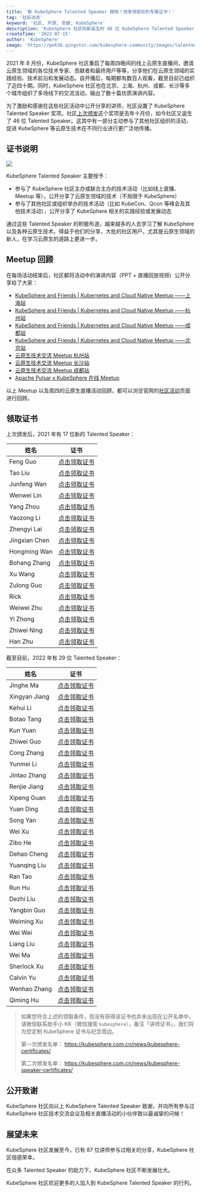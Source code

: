 ```yaml
---
title: '新 KubeSphere Talented Speaker 揭晓！快来领取你的专属证书！'
tag: '社区动态'
keyword: '社区, 开源, 贡献, KubeSphere'
description: 'KubeSphere 社区向新诞生的 46 位 KubeSphere Talented Speaker 致谢，欢迎更多的人加入到 KubeSphere Talented Speaker 的行列。'
createTime: '2022-07-15'
author: 'KubeSphere'
image: 'https://pek3b.qingstor.com/kubesphere-community/images/talented-speaker-cover-20220715.png'
---
```

2021 年 8 月份，KubeSphere 社区重启了每周四晚间的线上云原生直播间，邀请云原生领域的各位技术专家、贡献者和最终用户等等，分享他们在云原生领域的实践经验、技术前沿和发展动态。自开播后，每期都有数百人观看，截至目前已组织了近四十期。同时，KubeSphere 社区也在北京、上海、杭州、成都、长沙等多个城市组织了多场线下的交流活动，输出了数十篇优质演讲内容。

为了激励和感谢在这些社区活动中公开分享的讲师，社区设置了 KubeSphere Talented Speaker 奖项。社区[上次颁发](https://kubesphere.com.cn/news/kubesphere-speaker-certificates/)这个奖项是去年十月份，如今社区又诞生了 46 位 Talented Speaker。这其中有一部分主动参与了其他社区组织的活动，促进 KubeSphere 等云原生技术在不同行业进行更广泛地传播。

## 证书说明

![](https://pek3b.qingstor.com/kubesphere-community/images/certification-kubesphere-speaker.png)

KubeSphere Talented Speaker 主要授予：
- 参与了 KubeSphere 社区主办或联合主办的技术活动（比如线上直播、Meetup 等），公开分享了云原生领域的技术（不局限于 KubeSphere）
- 参与了其他社区或组织举办的技术活动（比如 KubeCon、Qcon 等峰会及其他技术活动），公开分享了 KubeSphere 相关的实践经验或发展动态

通过这些 Talented Speaker 的积极布道，越来越多的人去学习了解 KubeSphere 以及各种云原生技术。得益于他们的分享，大批的社区用户，尤其是云原生领域的新人，在学习云原生的道路上更进一步。

## Meetup 回顾

在每场活动结束后，社区都将活动中的演讲内容（PPT + 直播回放视频）公开分享给了大家：

- [KubeSphere and Friends | Kubernetes and Cloud Native Meetup ——上海站](https://kubesphere.com.cn/live/meetup-shanghai/)
- [KubeSphere and Friends | Kubernetes and Cloud Native Meetup ——杭州站](https://kubesphere.com.cn/live/meetup-hangzhou/)
- [KubeSphere and Friends | Kubernetes and Cloud Native Meetup ——成都站](https://kubesphere.com.cn/live/meetup-chengdu/)
- [KubeSphere and Friends | Kubernetes and Cloud Native Meetup ——北京站](https://kubesphere.com.cn/live/meetup-beijing/)
- [云原生技术交流 Meetup 杭州站](https://kubesphere.com.cn/live/meetup-hangzhou1023/)
- [云原生技术交流 Meetup 长沙站](https://kubesphere.com.cn/live/meetup-changsha-20220312/)
- [云原生技术交流 Meetup 成都站](https://kubesphere.com.cn/live/meetup-chengdu-20220514/)
- [Apache Pulsar x KubeSphere 在线 Meetup](https://kubesphere.com.cn/live/pulsar-kubesphere-meetup0625/)

以上 Meetup 以及周四的云原生直播活动回顾，都可以浏览官网的[社区活动](https://kubesphere.com.cn/live/)页面进行回顾。

## 领取证书

上次颁发后，2021 年有 17 位新的 Talented Speaker：

| 姓名 | 证书 | 
| -------- | -------- | 
| Feng Guo | [点击领取证书](https://pek3b.qingstor.com/kubesphere-community/images/speaker-guofeng.png)     | 
| Tao Liu |[点击领取证书](https://pek3b.qingstor.com/kubesphere-community/images/speaker-liutao.png) |
| Junfeng Wan|[点击领取证书](https://pek3b.qingstor.com/kubesphere-community/images/speaker-wanjunfeng.png) |
| Wenwei Lin|[点击领取证书](https://pek3b.qingstor.com/kubesphere-community/images/speaker-linwenwei.png) |
| Yang Zhou|[点击领取证书](https://pek3b.qingstor.com/kubesphere-community/images/speaker-zhouyang.png) |
| Yaozong Li|[点击领取证书](https://pek3b.qingstor.com/kubesphere-community/images/speaker-liyaozong.png) |
| Zhengyi Lai|[点击领取证书](https://pek3b.qingstor.com/kubesphere-community/images/speaker-laizhengyi.png) |
| Jingxian Chen|[点击领取证书](https://pek3b.qingstor.com/kubesphere-community/images/speaker-chenjingxian.png) |
| Hongming Wan|[点击领取证书](https://pek3b.qingstor.com/kubesphere-community/images/speaker-wanhongming.png) |
| Bohang Zhang|[点击领取证书](https://pek3b.qingstor.com/kubesphere-community/images/speaker-zhangbohang.png) |
| Xu Wang|[点击领取证书](https://pek3b.qingstor.com/kubesphere-community/images/speaker-wangxu.png) |
| Zulong Guo|[点击领取证书](https://pek3b.qingstor.com/kubesphere-community/images/speaker-guozulong.png) |
| Rick |[点击领取证书](https://pek3b.qingstor.com/kubesphere-community/images/speaker-Rick.png) |
| Weiwei Zhu|[点击领取证书](https://pek3b.qingstor.com/kubesphere-community/images/speaker-zhuweiwei.png) |
| Yi Zhong|[点击领取证书](https://pek3b.qingstor.com/kubesphere-community/images/speaker-zhongyi.png) |
| Zhiwei Ning|[点击领取证书](https://pek3b.qingstor.com/kubesphere-community/images/speaker-ningzhiwei.png) |
| Han Zhu|[点击领取证书](https://pek3b.qingstor.com/kubesphere-community/images/speaker-zhuhan.png) |


截至目前，2022 年有 29 位 Talented Speaker：

|姓名  | 证书 | 
| -------- | -------- | 
| Jinghe Ma    | [点击领取证书](https://pek3b.qingstor.com/kubesphere-community/images/speaker-majinghe.png)      | 
| Xingyan Jiang    | [点击领取证书](https://pek3b.qingstor.com/kubesphere-community/images/speaker-jiangxingyan.png)      | 
| Kehui Li   | [点击领取证书](https://pek3b.qingstor.com/kubesphere-community/images/speaker-likehui.png)      | 
| Botao Tang    | [点击领取证书](https://pek3b.qingstor.com/kubesphere-community/images/speaker-tangbotao.png)      | 
| Kun Yuan   | [点击领取证书](https://pek3b.qingstor.com/kubesphere-community/images/speaker-yuankun.png)     | 
| Zhiwei Guo    | [点击领取证书](https://pek3b.qingstor.com/kubesphere-community/images/speaker-guozhiwei.png)     | 
| Cong Zhang   | [点击领取证书](https://pek3b.qingstor.com/kubesphere-community/images/speaker-zhangcong.png)      | 
| Yunmei Li   | [点击领取证书](https://pek3b.qingstor.com/kubesphere-community/images/speaker-liyunmei.png)     | 
| Jintao Zhang    | [点击领取证书](https://pek3b.qingstor.com/kubesphere-community/images/speaker-zhangjintao.png)     | 
| Renjie Jiang    | [点击领取证书](https://pek3b.qingstor.com/kubesphere-community/images/speaker-jiangrenjie.png)      | 
| Xipeng Guan   | [点击领取证书](https://pek3b.qingstor.com/kubesphere-community/images/speaker-guanxipeng.png)      | 
| Yuan Ding   | [点击领取证书](https://pek3b.qingstor.com/kubesphere-community/images/speaker-dingyuan.png)     | 
| Song Yan    | [点击领取证书](https://pek3b.qingstor.com/kubesphere-community/images/speaker-yansong.png)      | 
| Wei Xu   | [点击领取证书](https://pek3b.qingstor.com/kubesphere-community/images/speaker-xuwei.png)      | 
| Zibo He    | [点击领取证书](https://pek3b.qingstor.com/kubesphere-community/images/speaker-hezibo.png)      | 
| Dehao Cheng    | [点击领取证书](https://pek3b.qingstor.com/kubesphere-community/images/speaker-chengdehao.png)     | 
| Yuanqing Liu    | [点击领取证书](https://pek3b.qingstor.com/kubesphere-community/images/speaker-liuyuanqing.png)     | 
| Ran Tao    | [点击领取证书](https://pek3b.qingstor.com/kubesphere-community/images/speaker-taoran.png)     | 
| Run Hu    | [点击领取证书](https://pek3b.qingstor.com/kubesphere-community/images/speaker-hurun.png)      | 
| Dezhi Liu    | [点击领取证书](https://pek3b.qingstor.com/kubesphere-community/images/speaker-liudezhi.png)     | 
| Yangbin Guo   | [点击领取证书](https://pek3b.qingstor.com/kubesphere-community/images/speaker-guoyangbin.png)     | 
| Weiming Xu    | [点击领取证书](https://pek3b.qingstor.com/kubesphere-community/images/speaker-xuweiming.png)      | 
| Wei Wei   | [点击领取证书](https://pek3b.qingstor.com/kubesphere-community/images/speaker-weiwei.png)     | 
| Liang Liu    | [点击领取证书](https://pek3b.qingstor.com/kubesphere-community/images/speaker-liuliang.png)     | 
| Wei Ma   | [点击领取证书](https://pek3b.qingstor.com/kubesphere-community/images/speaker-mawei.png)     | 
| Sherlock Xu    | [点击领取证书](https://pek3b.qingstor.com/kubesphere-community/images/speaker-xuwentao.png)     | 
| Calvin Yu    | [点击领取证书](https://pek3b.qingstor.com/kubesphere-community/images/speaker-yushuang.png)     | 
| Wenhao Zhang   | [点击领取证书](https://pek3b.qingstor.com/kubesphere-community/images/speaker-zhangwenhao.png)     | 
| Qiming Hu    | [点击领取证书](https://pek3b.qingstor.com/kubesphere-community/images/speaker-huqiming.png)      | 

> 如果您符合上述的领取条件，但没有获得该证书也并未出现在公开名单中，请微信联系助手小 KK（微信搜索 `kubesphere`），备注「讲师证书」，我们将为您定制 KubeSphere 证书与纪念周边。
>
> 第一次颁发名单： https://kubesphere.com.cn/news/kubesphere-certificates/
>
> 第二次颁发名单： https://kubesphere.com.cn/news/kubesphere-speaker-certificates/

## 公开致谢

KubeSphere 社区向以上 KubeSphere Talented Speaker 致谢，并向所有参与过 KubeSphere 社区技术交流会议及相关直播活动的小伙伴致以最诚挚的问候！

## 展望未来

KubeSphere 社区发展至今，已有 87 位讲师参与过相关的分享，KubeSphere 社区倍感荣幸。

在众多 Talented Speaker 的助力下，KubeSphere 社区不断发展壮大。

KubeSphere 社区欢迎更多的人加入到 KubeSphere Talented Speaker 的行列。
